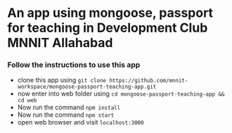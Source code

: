 # An app using mongoose, passport for teaching in Development Club MNNIT Allahabad


### Follow the instructions to use this app

* clone this app using `git clone https://github.com/mnnit-workspace/mongoose-passport-teaching-app.git`
* now enter into web folder using `cd mongoose-passport-teaching-app && cd web`
* Now run the command `npm install`
* Now run the command `npm start`
* open web browser and visit `localhost:3000`
